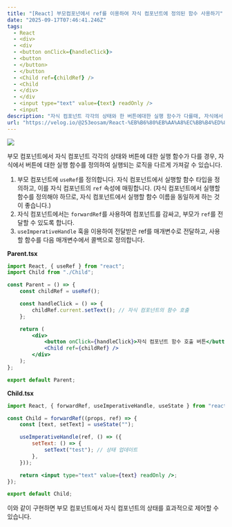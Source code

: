 ```yaml
---
title: "[React] 부모컴포넌에서 ref를 이용하여 자식 컴포넌트에 정의된 함수 사용하기"
date: "2025-09-17T07:46:41.246Z"
tags:
  - React
  - <div>
  - <div
  - <button onClick={handleClick}>
  - <button
  - </button>
  - </button
  - <Child ref={childRef} />
  - <Child
  - </div>
  - </div
  - <input type="text" value={text} readOnly />
  - <input
description: "자식 컴포넌트 각각의 상태와 한 버튼에대한 실행 함수가 다를때, 자식에서 버튼에 대한 실행 함수를 정의하여 실행되는 로직을 다르게 가지고갈 수 있다.부모 컴포넌트에 useRef를 정의한다. 자식 컴포넌트에서 실행할 함수 타입을 정의한다. 그리고 자식 컴포넌트에 ref "
url: "https://velog.io/@253eosam/React-%EB%B6%80%EB%AA%A8%EC%BB%B4%ED%8F%AC%EB%84%8C%EC%97%90%EC%84%9C-ref%EB%A5%BC-%EC%9D%B4%EC%9A%A9%ED%95%98%EC%97%AC-%EC%9E%90%EC%8B%9D-%EC%BB%B4%ED%8F%AC%EB%84%8C%ED%8A%B8%EC%97%90-%EC%A0%95%EC%9D%98%EB%90%9C-%ED%95%A8%EC%88%98-%EC%82%AC%EC%9A%A9%ED%95%98%EA%B8%B0"
---
```


![](https://velog.velcdn.com/images/253eosam/post/4cde7074-d921-4b5e-9a51-992e264e44ba/image.png)

부모 컴포넌트에서 자식 컴포넌트 각각의 상태와 버튼에 대한 실행 함수가 다를 경우, 자식에서 버튼에 대한 실행 함수를 정의하여 실행되는 로직을 다르게 가져갈 수 있습니다.

1.  부모 컴포넌트에 `useRef`를 정의합니다. 자식 컴포넌트에서 실행할 함수 타입을 정의하고, 이를 자식 컴포넌트의 `ref` 속성에 매핑합니다. (자식 컴포넌트에서 실행할 함수를 정의해야 하므로, 자식 컴포넌트에서 실행할 함수 이름을 동일하게 하는 것이 좋습니다.)
2.  자식 컴포넌트에서는 `forwardRef`를 사용하여 컴포넌트를 감싸고, 부모가 `ref`를 전달할 수 있도록 합니다.
3.  `useImperativeHandle` 훅을 이용하여 전달받은 ref를 매개변수로 전달하고, 사용할 함수를 다음 매개변수에서 콜백으로 정의합니다.

**Parent.tsx**

```jsx
import React, { useRef } from "react";
import Child from "./Child";

const Parent = () => {
    const childRef = useRef();

    const handleClick = () => {
        childRef.current.setText(); // 자식 컴포넌트의 함수 호출
    };

    return (
        <div>
            <button onClick={handleClick}>자식 컴포넌트 함수 호출 버튼</button>
            <Child ref={childRef} />
        </div>
    );
};

export default Parent;
```

**Child.tsx**

```jsx
import React, { forwardRef, useImperativeHandle, useState } from "react";

const Child = forwardRef((props, ref) => {
    const [text, setText] = useState("");

    useImperativeHandle(ref, () => ({
        setText: () => {
            setText("test"); // 상태 업데이트
        },
    }));

    return <input type="text" value={text} readOnly />;
});

export default Child;
```

이와 같이 구현하면 부모 컴포넌트에서 자식 컴포넌트의 상태를 효과적으로 제어할 수 있습니다.
